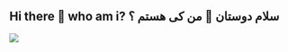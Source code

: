 
## Hi there 👋 who am i?                    سلام دوستان 👋 من کی هستم ؟ 

<img align="center" src="https://github.com/user-attachments/assets/c53d99a6-5f3b-404b-99a3-67de7c7afe58">




